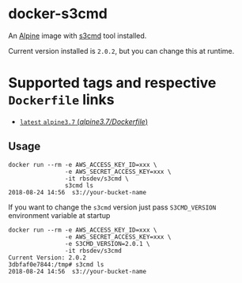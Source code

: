 docker-s3cmd
============

An [Alpine](https://hub.docker.com/_/alpine/) image with [s3cmd](https://s3tools.org/s3cmd) tool installed.

Current version installed is `2.0.2`, but you can change this at runtime.

# Supported tags and respective `Dockerfile` links

- [`latest` `alpine3.7` (*alpine3.7/Dockerfile*)](https://github.com/rbsdev/docker-s3cmd/blob/master/alpine3.7/Dockerfile)

Usage
-----

```
docker run --rm -e AWS_ACCESS_KEY_ID=xxx \
                -e AWS_SECRET_ACCESS_KEY=xxx \
                -it rbsdev/s3cmd \
                s3cmd ls
2018-08-24 14:56  s3://your-bucket-name
```

If you want to change the `s3cmd` version just pass `S3CMD_VERSION` environment variable at startup

```
docker run --rm -e AWS_ACCESS_KEY_ID=xxx \
                -e AWS_SECRET_ACCESS_KEY=xxx \
                -e S3CMD_VERSION=2.0.1 \
                -it rbsdev/s3cmd
Current Version: 2.0.2
3dbfaf0e7844:/tmp# s3cmd ls
2018-08-24 14:56  s3://your-bucket-name
```